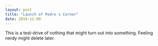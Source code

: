 ```yaml
---
layout: post
title: "Launch of Pedro s Corner"
date: 2019-12-09
---
```


This is a test-drive of nothing that might turn out into something. Feeling nerdy might delete later.